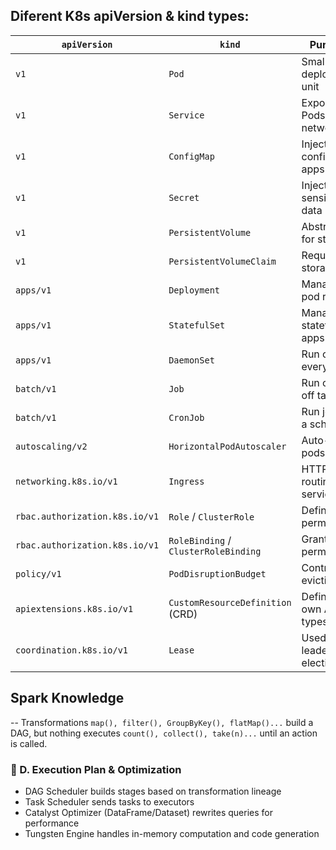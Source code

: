 ## Diferent K8s apiVersion & kind types:

| `apiVersion`                   | `kind`                               | Purpose                   |
| ------------------------------ | ------------------------------------ | ------------------------- |
| `v1`                           | `Pod`                                | Smallest deployable unit  |
| `v1`                           | `Service`                            | Expose Pods on a network  |
| `v1`                           | `ConfigMap`                          | Inject config into apps   |
| `v1`                           | `Secret`                             | Inject sensitive data     |
| `v1`                           | `PersistentVolume`                   | Abstraction for storage   |
| `v1`                           | `PersistentVolumeClaim`              | Request storage           |
| `apps/v1`                      | `Deployment`                         | Manage pod rollout        |
| `apps/v1`                      | `StatefulSet`                        | Manage stateful apps      |
| `apps/v1`                      | `DaemonSet`                          | Run on every node         |
| `batch/v1`                     | `Job`                                | Run one-off tasks         |
| `batch/v1`                     | `CronJob`                            | Run jobs on a schedule    |
| `autoscaling/v2`               | `HorizontalPodAutoscaler`            | Auto-scale pods           |
| `networking.k8s.io/v1`         | `Ingress`                            | HTTP routing to services  |
| `rbac.authorization.k8s.io/v1` | `Role` / `ClusterRole`               | Define permissions        |
| `rbac.authorization.k8s.io/v1` | `RoleBinding` / `ClusterRoleBinding` | Grant permissions         |
| `policy/v1`                    | `PodDisruptionBudget`                | Control pod eviction      |
| `apiextensions.k8s.io/v1`      | `CustomResourceDefinition` (CRD)     | Define your own API types |
| `coordination.k8s.io/v1`       | `Lease`                              | Used in leader election   |

## Spark Knowledge

-- Transformations `map(), filter(), GroupByKey(), flatMap()...` build a DAG, but nothing executes `count(), collect(), take(n)...` until an action is called.

### 🔸 D. Execution Plan & Optimization

- DAG Scheduler builds stages based on transformation lineage
- Task Scheduler sends tasks to executors
- Catalyst Optimizer (DataFrame/Dataset) rewrites queries for performance
- Tungsten Engine handles in-memory computation and code generation

